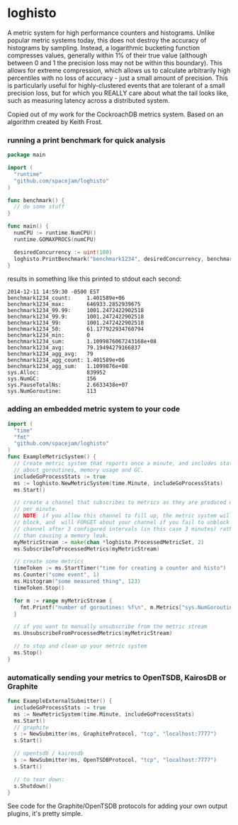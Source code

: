 loghisto
============
A metric system for high performance counters and histograms.  Unlike popular metric systems today, this does not destroy the accuracy of histograms by sampling.  Instead, a logarithmic bucketing function compresses values, generally within 1% of their true value (although between 0 and 1 the precision loss may not be within this boundary).  This allows for extreme compression, which allows us to calculate arbitrarily high percentiles with no loss of accuracy - just a small amount of precision.  This is particularly useful for highly-clustered events that are tolerant of a small precision loss, but for which you REALLY care about what the tail looks like, such as measuring latency across a distributed system.

Copied out of my work for the CockroachDB metrics system.  Based on an algorithm created by Keith Frost.


### running a print benchmark for quick analysis
```go
package main

import (
  "runtime"
  "github.com/spacejam/loghisto"
)

func benchmark() {
  // do some stuff
}

func main() {
  numCPU := runtime.NumCPU()
  runtime.GOMAXPROCS(numCPU)

  desiredConcurrency := uint(100)
  loghisto.PrintBenchmark("benchmark1234", desiredConcurrency, benchmark)
}
```
results in something like this printed to stdout each second:
```
2014-12-11 14:59:30 -0500 EST
benchmark1234_count:     1.401589e+06
benchmark1234_max:       646933.2852939675
benchmark1234_99.99:     1001.2472422902518
benchmark1234_99.9:      1001.2472422902518
benchmark1234_99:        1001.2472422902518
benchmark1234_50:        61.177922934760794
benchmark1234_min:       0
benchmark1234_sum:       1.1099876067243168e+08
benchmark1234_avg:       79.19494279166837
benchmark1234_agg_avg:   79
benchmark1234_agg_count: 1.401589e+06
benchmark1234_agg_sum:   1.1099876e+08
sys.Alloc:               839952
sys.NumGC:               156
sys.PauseTotalNs:        2.6633438e+07
sys.NumGoroutine:        113
```
### adding an embedded metric system to your code
```go
import (
  "time"
  "fmt"
  "github.com/spacejam/loghisto"
)
func ExampleMetricSystem() {
  // Create metric system that reports once a minute, and includes stats
  // about goroutines, memory usage and GC.
  includeGoProcessStats := true
  ms := loghisto.NewMetricSystem(time.Minute, includeGoProcessStats)
  ms.Start()

  // create a channel that subscribes to metrics as they are produced once 
  // per minute.
  // NOTE: if you allow this channel to fill up, the metric system will NOT
  // block, and  will FORGET about your channel if you fail to unblock the
  // channel after 3 configured intervals (in this case 3 minutes) rather
  // than causing a memory leak.
  myMetricStream := make(chan *loghisto.ProcessedMetricSet, 2)
  ms.SubscribeToProcessedMetrics(myMetricStream)

  // create some metrics
  timeToken := ms.StartTimer("time for creating a counter and histo")
  ms.Counter("some event", 1)
  ms.Histogram("some measured thing", 123)
  timeToken.Stop()

  for m := range myMetricStream {
    fmt.Printf("number of goroutines: %f\n", m.Metrics["sys.NumGoroutine"])
  }

  // if you want to manually unsubscribe from the metric stream
  ms.UnsubscribeFromProcessedMetrics(myMetricStream)

  // to stop and clean up your metric system
  ms.Stop()
}
```
### automatically sending your metrics to OpenTSDB, KairosDB or Graphite
```go
func ExampleExternalSubmitter() {
  includeGoProcessStats := true
  ms := NewMetricSystem(time.Minute, includeGoProcessStats)
  ms.Start()
  // graphite
  s := NewSubmitter(ms, GraphiteProtocol, "tcp", "localhost:7777")
  s.Start()

  // opentsdb / kairosdb
  s := NewSubmitter(ms, OpenTSDBProtocol, "tcp", "localhost:7777")
  s.Start()

  // to tear down:
  s.Shutdown()
}
```

See code for the Graphite/OpenTSDB protocols for adding your own output plugins, it's pretty simple.
